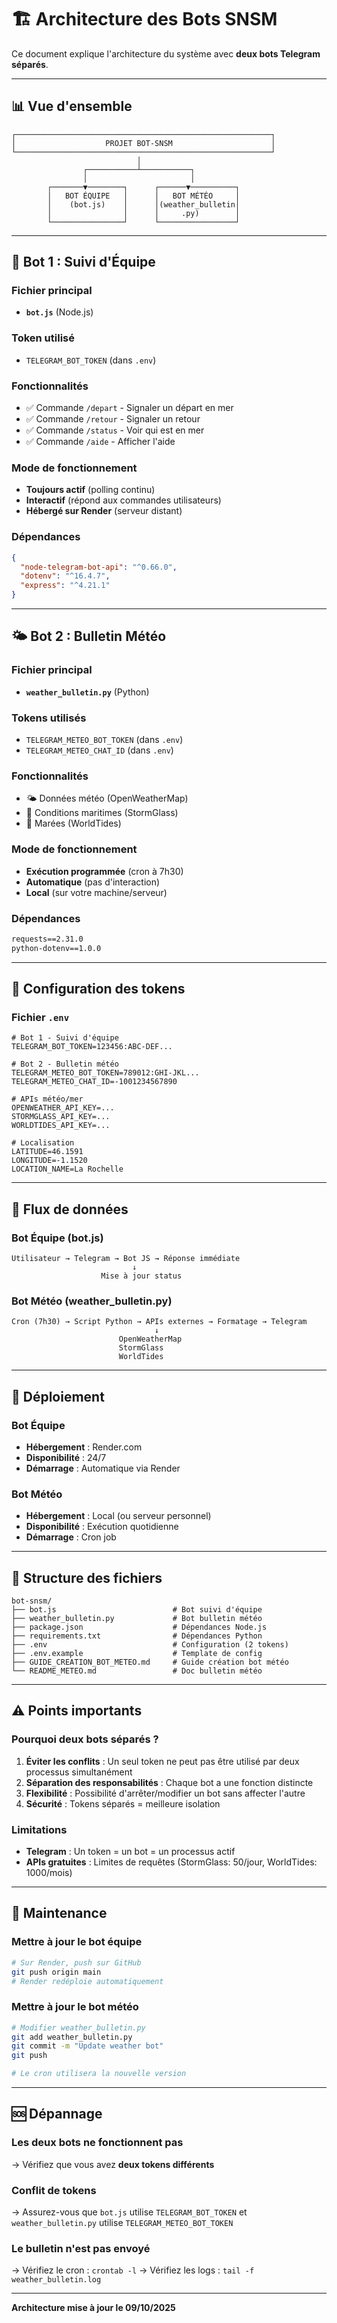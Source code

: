 # 🏗️ Architecture des Bots SNSM

Ce document explique l'architecture du système avec **deux bots Telegram séparés**.

---

## 📊 Vue d'ensemble

```
┌─────────────────────────────────────────────────────────┐
│                    PROJET BOT-SNSM                      │
└─────────────────────────────────────────────────────────┘
                            │
                ┌───────────┴───────────┐
                │                       │
        ┌───────▼────────┐      ┌──────▼──────────┐
        │   BOT ÉQUIPE   │      │   BOT MÉTÉO     │
        │    (bot.js)    │      │(weather_bulletin│
        │                │      │     .py)        │
        └────────────────┘      └─────────────────┘
```

---

## 🚤 Bot 1 : Suivi d'Équipe

### Fichier principal
- **`bot.js`** (Node.js)

### Token utilisé
- `TELEGRAM_BOT_TOKEN` (dans `.env`)

### Fonctionnalités
- ✅ Commande `/depart` - Signaler un départ en mer
- ✅ Commande `/retour` - Signaler un retour
- ✅ Commande `/status` - Voir qui est en mer
- ✅ Commande `/aide` - Afficher l'aide

### Mode de fonctionnement
- **Toujours actif** (polling continu)
- **Interactif** (répond aux commandes utilisateurs)
- **Hébergé sur Render** (serveur distant)

### Dépendances
```json
{
  "node-telegram-bot-api": "^0.66.0",
  "dotenv": "^16.4.7",
  "express": "^4.21.1"
}
```

---

## 🌤 Bot 2 : Bulletin Météo

### Fichier principal
- **`weather_bulletin.py`** (Python)

### Tokens utilisés
- `TELEGRAM_METEO_BOT_TOKEN` (dans `.env`)
- `TELEGRAM_METEO_CHAT_ID` (dans `.env`)

### Fonctionnalités
- 🌤 Données météo (OpenWeatherMap)
- 🌊 Conditions maritimes (StormGlass)
- 🌙 Marées (WorldTides)

### Mode de fonctionnement
- **Exécution programmée** (cron à 7h30)
- **Automatique** (pas d'interaction)
- **Local** (sur votre machine/serveur)

### Dépendances
```txt
requests==2.31.0
python-dotenv==1.0.0
```

---

## 🔑 Configuration des tokens

### Fichier `.env`

```env
# Bot 1 - Suivi d'équipe
TELEGRAM_BOT_TOKEN=123456:ABC-DEF...

# Bot 2 - Bulletin météo
TELEGRAM_METEO_BOT_TOKEN=789012:GHI-JKL...
TELEGRAM_METEO_CHAT_ID=-1001234567890

# APIs météo/mer
OPENWEATHER_API_KEY=...
STORMGLASS_API_KEY=...
WORLDTIDES_API_KEY=...

# Localisation
LATITUDE=46.1591
LONGITUDE=-1.1520
LOCATION_NAME=La Rochelle
```

---

## 🔄 Flux de données

### Bot Équipe (bot.js)
```
Utilisateur → Telegram → Bot JS → Réponse immédiate
                           ↓
                    Mise à jour status
```

### Bot Météo (weather_bulletin.py)
```
Cron (7h30) → Script Python → APIs externes → Formatage → Telegram
                                ↓
                        OpenWeatherMap
                        StormGlass
                        WorldTides
```

---

## 🚀 Déploiement

### Bot Équipe
- **Hébergement** : Render.com
- **Disponibilité** : 24/7
- **Démarrage** : Automatique via Render

### Bot Météo
- **Hébergement** : Local (ou serveur personnel)
- **Disponibilité** : Exécution quotidienne
- **Démarrage** : Cron job

---

## 📁 Structure des fichiers

```
bot-snsm/
├── bot.js                          # Bot suivi d'équipe
├── weather_bulletin.py             # Bot bulletin météo
├── package.json                    # Dépendances Node.js
├── requirements.txt                # Dépendances Python
├── .env                            # Configuration (2 tokens)
├── .env.example                    # Template de config
├── GUIDE_CREATION_BOT_METEO.md     # Guide création bot météo
└── README_METEO.md                 # Doc bulletin météo
```

---

## ⚠️ Points importants

### Pourquoi deux bots séparés ?

1. **Éviter les conflits** : Un seul token ne peut pas être utilisé par deux processus simultanément
2. **Séparation des responsabilités** : Chaque bot a une fonction distincte
3. **Flexibilité** : Possibilité d'arrêter/modifier un bot sans affecter l'autre
4. **Sécurité** : Tokens séparés = meilleure isolation

### Limitations

- **Telegram** : Un token = un bot = un processus actif
- **APIs gratuites** : Limites de requêtes (StormGlass: 50/jour, WorldTides: 1000/mois)

---

## 🔧 Maintenance

### Mettre à jour le bot équipe
```bash
# Sur Render, push sur GitHub
git push origin main
# Render redéploie automatiquement
```

### Mettre à jour le bot météo
```bash
# Modifier weather_bulletin.py
git add weather_bulletin.py
git commit -m "Update weather bot"
git push

# Le cron utilisera la nouvelle version
```

---

## 🆘 Dépannage

### Les deux bots ne fonctionnent pas
→ Vérifiez que vous avez **deux tokens différents**

### Conflit de tokens
→ Assurez-vous que `bot.js` utilise `TELEGRAM_BOT_TOKEN` et `weather_bulletin.py` utilise `TELEGRAM_METEO_BOT_TOKEN`

### Le bulletin n'est pas envoyé
→ Vérifiez le cron : `crontab -l`
→ Vérifiez les logs : `tail -f weather_bulletin.log`

---

**Architecture mise à jour le 09/10/2025**
